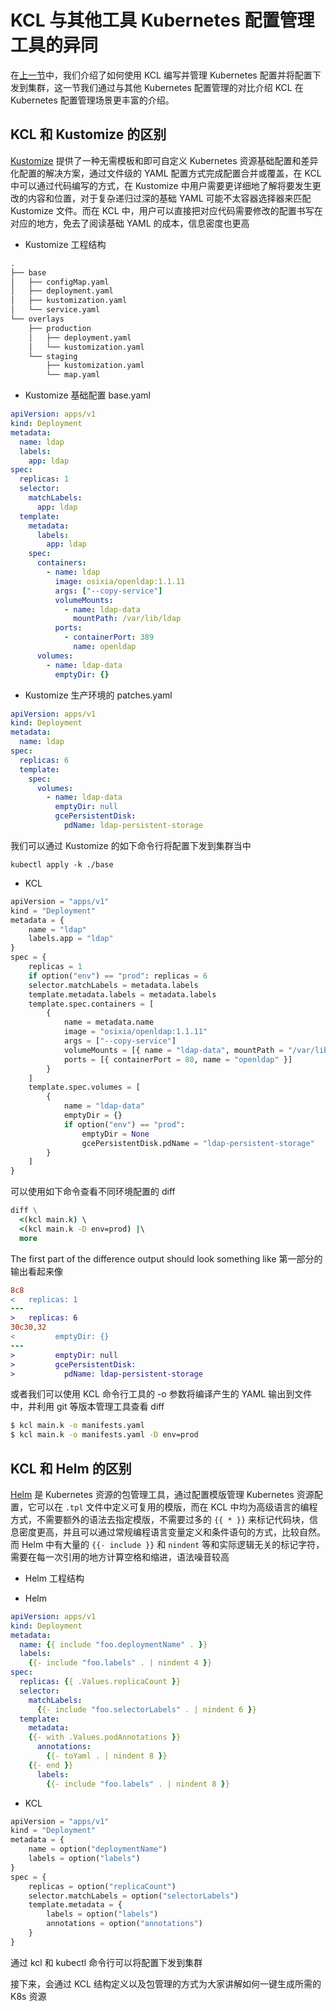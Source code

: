 
# KCL 与其他工具 Kubernetes 配置管理工具的异同

在[上一节](/docs/user_docs/guides/working-with-k8s/generate_k8s_manifests.md)中，我们介绍了如何使用 KCL 编写并管理 Kubernetes 配置并将配置下发到集群，这一节我们通过与其他 Kubernetes 配置管理的对比介绍 KCL 在 Kubernetes 配置管理场景更丰富的介绍。

## KCL 和 Kustomize 的区别

[Kustomize](https://kustomize.io/) 提供了一种无需模板和即可自定义 Kubernetes 资源基础配置和差异化配置的解决方案，通过文件级的 YAML 配置方式完成配置合并或覆盖，在 KCL 中可以通过代码编写的方式，在 Kustomize 中用户需要更详细地了解将要发生更改的内容和位置，对于复杂递归过深的基础 YAML 可能不太容器选择器来匹配 Kustomize 文件。而在 KCL 中，用户可以直接把对应代码需要修改的配置书写在对应的地方，免去了阅读基础 YAML 的成本，信息密度也更高

+ Kustomize 工程结构

```txt
.
├── base
│   ├── configMap.yaml
│   ├── deployment.yaml
│   ├── kustomization.yaml
│   └── service.yaml
└── overlays
    ├── production
    │   ├── deployment.yaml
    │   └── kustomization.yaml
    └── staging
        ├── kustomization.yaml
        └── map.yaml
```

+ Kustomize 基础配置 base.yaml

```yaml
apiVersion: apps/v1
kind: Deployment
metadata:
  name: ldap
  labels:
    app: ldap
spec:
  replicas: 1
  selector:
    matchLabels:
      app: ldap
  template:
    metadata:
      labels:
        app: ldap
    spec:
      containers:
        - name: ldap
          image: osixia/openldap:1.1.11
          args: ["--copy-service"]
          volumeMounts:
            - name: ldap-data
              mountPath: /var/lib/ldap
          ports:
            - containerPort: 389
              name: openldap
      volumes:
        - name: ldap-data
          emptyDir: {}
```

+ Kustomize 生产环境的 patches.yaml

```yaml
apiVersion: apps/v1
kind: Deployment
metadata:
  name: ldap
spec:
  replicas: 6
  template:
    spec:
      volumes:
        - name: ldap-data
          emptyDir: null
          gcePersistentDisk:
            pdName: ldap-persistent-storage
```

我们可以通过 Kustomize 的如下命令行将配置下发到集群当中

```
kubectl apply -k ./base
```

+ KCL

```python
apiVersion = "apps/v1"
kind = "Deployment"
metadata = {
    name = "ldap"
    labels.app = "ldap"
}
spec = {
    replicas = 1
    if option("env") == "prod": replicas = 6
    selector.matchLabels = metadata.labels
    template.metadata.labels = metadata.labels
    template.spec.containers = [
        {
            name = metadata.name
            image = "osixia/openldap:1.1.11"
            args = ["--copy-service"]
            volumeMounts = [{ name = "ldap-data", mountPath = "/var/lib/ldap" }]
            ports = [{ containerPort = 80, name = "openldap" }]
        }
    ]
    template.spec.volumes = [
        {
            name = "ldap-data"
            emptyDir = {}
            if option("env") == "prod":
                emptyDir = None
                gcePersistentDisk.pdName = "ldap-persistent-storage"
        }
    ]
}
```

可以使用如下命令查看不同环境配置的 diff

```cmd
diff \
  <(kcl main.k) \
  <(kcl main.k -D env=prod) |\
  more
```

The first part of the difference output should look something like
第一部分的输出看起来像

```diff
8c8
<   replicas: 1
---
>   replicas: 6
30c30,32
<         emptyDir: {}
---
>         emptyDir: null
>         gcePersistentDisk:
>           pdName: ldap-persistent-storage
```

或者我们可以使用 KCL 命令行工具的 -o 参数将编译产生的 YAML 输出到文件中，并利用 git 等版本管理工具查看 diff

```cmd
$ kcl main.k -o manifests.yaml
$ kcl main.k -o manifests.yaml -D env=prod
```

## KCL 和 Helm 的区别

[Helm](https://helm.sh/) 是 Kubernetes 资源的包管理工具，通过配置模版管理 Kubernetes 资源配置，它可以在 `.tpl` 文件中定义可复用的模版，而在 KCL 中均为高级语言的编程方式，不需要额外的语法去指定模版，不需要过多的 `{{ * }}` 来标记代码块，信息密度更高，并且可以通过常规编程语言变量定义和条件语句的方式，比较自然。而 Helm 中有大量的 `{{- include }}` 和 `nindent` 等和实际逻辑无关的标记字符，需要在每一次引用的地方计算空格和缩进，语法噪音较高

+ Helm 工程结构

+ Helm

```yaml
apiVersion: apps/v1
kind: Deployment
metadata:
  name: {{ include "foo.deploymentName" . }}
  labels:
    {{- include "foo.labels" . | nindent 4 }}
spec:
  replicas: {{ .Values.replicaCount }}
  selector:
    matchLabels:
      {{- include "foo.selectorLabels" . | nindent 6 }}
  template:
    metadata:
    {{- with .Values.podAnnotations }}
      annotations:
        {{- toYaml . | nindent 8 }}
    {{- end }}
      labels:
        {{- include "foo.labels" . | nindent 8 }}
```

+ KCL

```python
apiVersion = "apps/v1"
kind = "Deployment"
metadata = {
    name = option("deploymentName")
    labels = option("labels")
}
spec = {
    replicas = option("replicaCount")
    selector.matchLabels = option("selectorLabels")
    template.metadata = {
        labels = option("labels")
        annotations = option("annotations")
    }
}
```

通过 kcl 和 kubectl 命令行可以将配置下发到集群

接下来，会通过 KCL 结构定义以及包管理的方式为大家讲解如何一键生成所需的 K8s 资源
